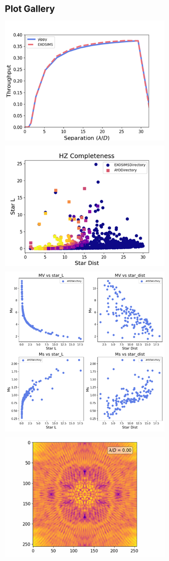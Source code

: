 # Plot Gallery

![image info](./plots/core_throughput.png)

![image info](./plots/hz_completeness.png)

![image info](./plots/stellar_parameters.png)

![image info](./plots/offax_psf_animation.gif)
